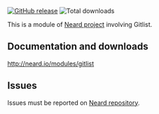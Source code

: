 [![GitHub release](https://img.shields.io/github/release/crazy-max/neard-app-gitlist.svg?style=flat-square)](https://github.com/crazy-max/neard-app-gitlist/releases/latest)
![Total downloads](https://img.shields.io/github/downloads/crazy-max/neard-app-gitlist/total.svg?style=flat-square)

This is a module of [Neard project](https://github.com/crazy-max/neard) involving Gitlist.

## Documentation and downloads

http://neard.io/modules/gitlist

## Issues

Issues must be reported on [Neard repository](https://github.com/crazy-max/neard/issues).
